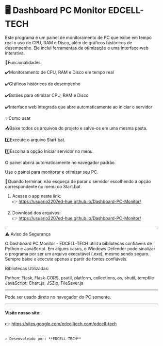 # 🖥️ Dashboard PC Monitor  EDCELL-TECH

Este programa é um painel de monitoramento de PC que exibe em tempo real o uso de CPU, RAM e Disco, além de gráficos históricos de desempenho. Ele inclui ferramentas de otimização e uma interface web interativa.

📝Funcionalidades:

✔️Monitoramento de CPU, RAM e Disco em tempo real

✔️Gráficos históricos de desempenho

✔️Botões para otimizar CPU, RAM e Disco

✔️Interface web integrada que abre automaticamente ao iniciar o servidor

✨Como usar

📥Baixe todos os arquivos do projeto e salve-os em uma mesma pasta.

1️⃣Execute o arquivo Start.bat.

2️⃣Escolha a opção Iniciar servidor no menu.

O painel abrirá automaticamente no navegador padrão.

Use o painel para monitorar e otimizar seu PC.

📌Quando terminar, não esqueça de parar o servidor escolhendo a opção correspondente no menu do Start.bat.

1. Acesse o app neste link:  
   👉 https://usuario2207ed-hue.github.io/Dashboard-PC-Monitor/

2. Download dos arquivos:  
   👉 https://usuario2207ed-hue.github.io/Dashboard-PC-Monitor/

---

⚠️ Aviso de Segurança

O Dashboard PC Monitor - EDCELL-TECH utiliza bibliotecas confiáveis de Python e JavaScript. Em alguns casos, o Windows Defender pode sinalizar o programa por ser um arquivo executável (.exe), mesmo sendo seguro. Sempre baixe e execute apenas a partir de fontes confiáveis.

Bibliotecas Utilizadas:

Python: Flask, Flask-CORS, psutil, platform, collections, os, shutil, tempfile
JavaScript: Chart.js, JSZip, FileSaver.js

---

Pode ser usado direto no navegador do PC somente.

---
 

#### Visite nosso site: 

   👉 https://sites.google.com/edcelltech.com/edcell-tech

```

✍️ Desenvolvido por: **EDCELL-TECH**
